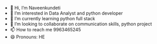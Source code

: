 - 👋 Hi, I’m Naveenkundeti
- 👀 I’m interested in Data Analyst and python developer
- 🌱 I’m currently learning python full stack
- 💞️ I’m looking to collaborate on communication skills, python project
- 📫 How to reach me 9963465245
- 😄 Pronouns: HE
  

<!---
Naveenkundeti is a ✨ special ✨ repository because its `README.md` (this file) appears on your GitHub profile.
You can click the Preview link to take a look at your changes.
--->
